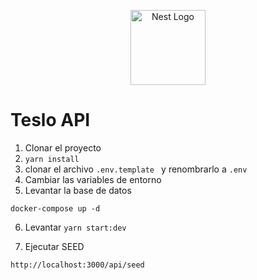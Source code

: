 <p align="center">
  <a href="http://nestjs.com/" target="blank"><img src="https://nestjs.com/img/logo-small.svg" width="120" alt="Nest Logo" /></a>
</p>

# Teslo API

1. Clonar el proyecto
2. ```yarn install```
3. clonar el archivo ```.env.template ``` y renombrarlo a ```.env```
4. Cambiar las variables de entorno
5. Levantar la base de datos
```
docker-compose up -d
```
6. Levantar ```yarn start:dev```

7. Ejecutar SEED
```
http://localhost:3000/api/seed
```




